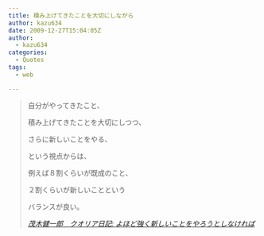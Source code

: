 ```yaml
---
title: 積み上げてきたことを大切にしながら
author: kazu634
date: 2009-12-27T15:04:05Z
author:
  - kazu634
categories:
  - Quotes
tags:
  - web

---
```

<div class="section">
<blockquote title="茂木健一郎　クオリア日記" cite="http://kenmogi.cocolog-nifty.com/qualia/2009/12/post-35e7.html">
<p>
      自分がやってきたこと、
</p>
    
<p>
      積み上げてきたことを大切にしつつ、
</p>
    
<p>
      さらに新しいことをやる、
</p>
    
<p>
      という視点からは、
</p>
    
<p>
      例えば８割くらいが既成のこと、
</p>
    
<p>
      ２割くらいが新しいことという
</p>
    
<p>
      バランスが良い。
</p>
    
<p>
<cite><a href="http://kenmogi.cocolog-nifty.com/qualia/2009/12/post-35e7.html" onclick="__gaTracker('send', 'event', 'outbound-article', 'http://kenmogi.cocolog-nifty.com/qualia/2009/12/post-35e7.html', '茂木健一郎　クオリア日記: よほど強く新しいことをやろうとしなければ');" target="_blank">茂木健一郎　クオリア日記: よほど強く新しいことをやろうとしなければ</a></cite>
</p>
</blockquote>
</div>

